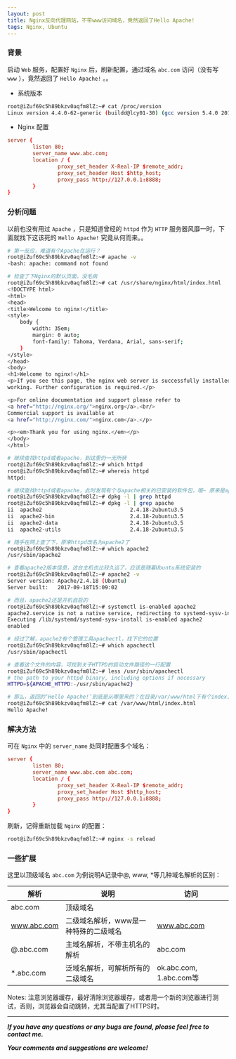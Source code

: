 ```yaml
---
layout: post
title: Nginx反向代理网站，不带www访问域名，竟然返回了Hello Apache!
tags: Nginx, Ubuntu
---
```


### 背景

启动 `Web` 服务，配置好 `Nginx` 后，刷新配置，通过域名 `abc.com` 访问（没有写 `www` ），竟然返回了 `Hello Apache!` 。。

* 系统版本

``` bash
root@iZuf69c5h89bkzv0aqfm8lZ:~# cat /proc/version
Linux version 4.4.0-62-generic (buildd@lcy01-30) (gcc version 5.4.0 20160609 (Ubuntu 5.4.0-6ubuntu1~16.04.4) ) #83-Ubuntu SMP Wed Jan 18 14:10:15 UTC 2017
```

* Nginx 配置

``` conf
server {
        listen 80;
        server_name www.abc.com;
        location / {
                proxy_set_header X-Real-IP $remote_addr;
                proxy_set_header Host $http_host;
                proxy_pass http://127.0.0.1:8888;
        }
}
```

### 分析问题

以前也没有用过 `Apache` ，只是知道曾经的 `httpd` 作为 `HTTP` 服务器风靡一时，下面就找下这该死的 `Hello Apache!` 究竟从何而来。。

``` bash
# 第一反应，难道有个Apache在运行？
root@iZuf69c5h89bkzv0aqfm8lZ:~# apache -v
-bash: apache: command not found

# 检查了下Nginx的默认页面，没毛病
root@iZuf69c5h89bkzv0aqfm8lZ:~# cat /usr/share/nginx/html/index.html
<!DOCTYPE html>
<html>
<head>
<title>Welcome to nginx!</title>
<style>
    body {
        width: 35em;
        margin: 0 auto;
        font-family: Tahoma, Verdana, Arial, sans-serif;
    }
</style>
</head>
<body>
<h1>Welcome to nginx!</h1>
<p>If you see this page, the nginx web server is successfully installed and
working. Further configuration is required.</p>

<p>For online documentation and support please refer to
<a href="http://nginx.org/">nginx.org</a>.<br/>
Commercial support is available at
<a href="http://nginx.com/">nginx.com</a>.</p>

<p><em>Thank you for using nginx.</em></p>
</body>
</html>

# 继续查找httpd或者apache，到这里仍一无所获
root@iZuf69c5h89bkzv0aqfm8lZ:~# which httpd
root@iZuf69c5h89bkzv0aqfm8lZ:~# whereis httpd
httpd:

# 继续查找httpd或者apache，此时发现有个与apache相关的已安装的软件包，哦~ 原来是apache2
root@iZuf69c5h89bkzv0aqfm8lZ:~# dpkg -l | grep httpd
root@iZuf69c5h89bkzv0aqfm8lZ:~# dpkg -l | grep apache
ii  apache2                            2.4.18-2ubuntu3.5                   amd64        Apache HTTP Server
ii  apache2-bin                        2.4.18-2ubuntu3.5                   amd64        Apache HTTP Server (modules and other binary files)
ii  apache2-data                       2.4.18-2ubuntu3.5                   all          Apache HTTP Server (common files)
ii  apache2-utils                      2.4.18-2ubuntu3.5                   amd64        Apache HTTP Server (utility programs for web servers)

# 随手在网上查了下，原来httpd改名为apache2了
root@iZuf69c5h89bkzv0aqfm8lZ:~# which apache2
/usr/sbin/apache2

# 查看apache2版本信息，这台主机也比较久远了，应该是随着Ubuntu系统安装的
root@iZuf69c5h89bkzv0aqfm8lZ:~# apache2 -v
Server version: Apache/2.4.18 (Ubuntu)
Server built:   2017-09-18T15:09:02

# 而且，apache2还是开机自启的
root@iZuf69c5h89bkzv0aqfm8lZ:~# systemctl is-enabled apache2
apache2.service is not a native service, redirecting to systemd-sysv-install
Executing /lib/systemd/systemd-sysv-install is-enabled apache2
enabled

# 经过了解，apache2有个管理工具apachectl，找下它的位置
root@iZuf69c5h89bkzv0aqfm8lZ:~# which apachectl
/usr/sbin/apachectl

# 查看这个文件的内容，可找到关于HTTPD的启动文件路径的一行配置
root@iZuf69c5h89bkzv0aqfm8lZ:~# less /usr/sbin/apachectl
# the path to your httpd binary, including options if necessary
HTTPD=${APACHE_HTTPD:-/usr/sbin/apache2}

# 那么，返回的‘Hello Apache!’到底是从哪里来的？在目录/var/www/html下有个index.html
root@iZuf69c5h89bkzv0aqfm8lZ:~# cat /var/www/html/index.html 
Hello Apache!
```

### 解决方法

可在 `Nginx` 中的 `server_name` 处同时配置多个域名：

``` conf
server {
        listen 80;
        server_name www.abc.com abc.com;
        location / {
                proxy_set_header X-Real-IP $remote_addr;
                proxy_set_header Host $http_host;
                proxy_pass http://127.0.0.1:8888;
        }
}
```

刷新，记得重新加载 `Nginx` 的配置：

``` bash
root@iZuf69c5h89bkzv0aqfm8lZ:~# nginx -s reload
```

### 一些扩展

这里以顶级域名 `abc.com` 为例说明A记录中@, www, *等几种域名解析的区别：

| 解析         | 说明       | 访问 |
| ------------ | ------ | --------------------- |
| abc.com      | 顶级域名 |                       | 
| www.abc.com  | 二级域名解析，www是一种特殊的二级域名   | www.abc.com   |
| @.abc.com    | 主域名解析，不带主机名的解析 | abc.com                  |
| *.abc.com    | 泛域名解析，可解析所有的二级域名| ok.abc.com, 1.abc.com等|

Notes: 注意浏览器缓存，最好清除浏览器缓存，或者用一个新的浏览器进行测试，否则，浏览器会自动跳转，尤其当配置了HTTPS时。

---

***If you have any questions or any bugs are found, please feel free to contact me.***

***Your comments and suggestions are welcome!***
